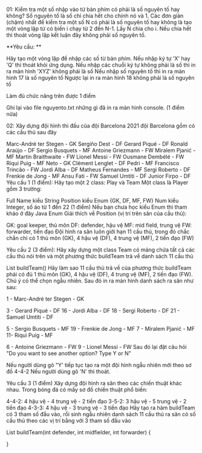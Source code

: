 01: Kiểm tra một số nhập vào từ bàn phím có phải là số nguyên tố hay không?
Số nguyên tố là số chỉ chia hết cho chính nó và 1. Các đơn giản (chậm) nhất để kiểm tra một số N có phải là số nguyên tố hay không là tạo một vòng lặp từ có biến i chạy từ 2 đến N-1. Lấy N chia cho i. Nếu chia hết thì thoát vòng lặp kết luận đây không phải số nguyên tố.

**Yêu cầu: **

Hãy tạo một vòng lặp để nhập các số từ bàn phím. Nếu nhập ký tự 'X' hay 'Q' thì thoát khỏi ứng dụng. Nếu nhập các chuỗi ký tự không phải là số thì in ra màn hình 'XYZ' không phải là số 
Nếu nhập số nguyên tố thì in ra màn hình 17 là số nguyên tố 
Ngược lại in ra màn hình 18 không phải là số nguyên tố

Làm đủ chức năng trên được 1 điểm

Ghi lại vào file nguyento.txt những gì đã in ra màn hình console. (1 điểm nữa)

02: Xây dựng đội hình thi đấu của đội Barcelona
2021 đội Barcelona gồm có các cầu thủ sau đây

Marc-André ter Stegen - GK
Sergiño Dest - DF
Gerard Piqué - DF
Ronald Araújo - DF
Sergio Busquets - MF
Antoine Griezmann - FW
Miralem Pjanić - MF
Martin Braithwaite - FW
Lionel Messi - FW
Ousmane Dembélé - FW
Riqui Puig - MF
Neto - GK
Clément Lenglet - DF
Pedri - MF
Francisco Trincão - FW
Jordi Alba - DF
Matheus Fernandes - MF
Sergi Roberto - DF
Frenkie de Jong - MF
Ansu Fati - FW
Samuel Umtiti - DF
Junior Firpo - DF
Yêu cầu 1 (1 điểm): Hãy tạo một 2 class: Play và Team Một class là Player gồm 3 trường:

Full Name kiểu String
Position kiểu Enum {GK, DF, MF, FW}
Num kiểu Integer, số áo từ 1 đến 22 (1 điểm)
Nếu bạn chưa học kiểu Enum thì tham khảo ở đây Java Enum Giải thích về Position (vị trí trên sân của cầu thủ):

GK: goal keeper, thủ môn
DF: defender, hậu vệ
MF: mid field, trung vệ
FW: forwarder, tiền đạo
Đội hình ra sân luôn giới hạn 11 cầu thủ, trong đó chắc chắn chỉ có 1 thủ môn (GK), 4 hậu vệ (DF), 4 trung vệ (MF), 2 tiền đạo (FW)

Yêu cầu 2 (3 điểm): Hãy xây dựng một class Team có mảng chứa tất cả các cầu thủ nói trên và một phương thức buildTeam trả về danh sách 11 cầu thủ

List<Player> buildTeam()
Hãy làm sao 11 cầu thủ trả về của phương thức buildTeam phải có đủ 1 thủ môn (GK), 4 hậu vệ (DF), 4 trung vệ (MF), 2 tiền đạo (FW). Chú ý có thể chọn ngẫu nhiên. Sau đó in ra màn hình danh sách ra sân như sau:

1 - Marc-André ter Stegen - GK

3 - Gerard Piqué - DF
16 - Jordi Alba - DF 
18 - Sergi Roberto - DF
21 - Samuel Umtiti - DF

5 - Sergio Busquets - MF
19 - Frenkie de Jong - MF
7 - Miralem Pjanić - MF
11- Riqui Puig - MF

6 - Antoine Griezmann - FW
9 - Lionel Messi - FW
Sau đó lại đặt câu hỏi "Do you want to see another option? Type Y or N"

Nếu người dùng gõ "Y' tiếp tục tạo ra một đội hình ngẫu nhiên mới theo sơ đồ 4-4-2 Nếu người dùng gõ 'N' thì thoát.

Yêu cầu 3 (1 điểm) Xây dựng đội hình ra sân theo các chiến thuật khác nhau. Trong bóng đá có mấy sơ đồ chiến thuật phổ biến:

4-4-2: 4 hậu vệ - 4 trung vệ - 2 tiền đạo
3-5-2: 3 hậu vệ - 5 trung vệ - 2 tiền đạo
4-3-3: 4 hậu vệ - 3 trung vệ - 3 tiền đạo
Hãy tạo ra hàm buildTeam có 3 tham số đầu vào, rồi sinh ngẫu nhiên danh sách 11 cầu thủ ra sân có số cầu thủ theo các vị trí bằng với 3 tham số đầu vào

List<Player> buildTeam(int defender, int midfielder, int forwarder) {

}